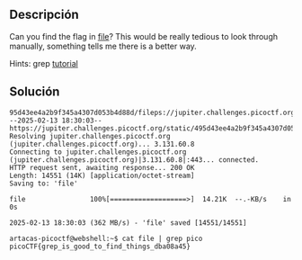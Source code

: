 ## Descripción
Can you find the flag in [file](https://jupiter.challenges.picoctf.org/static/495d43ee4a2b9f345a4307d053b4d88d/file)? This would be really tedious to look through manually, something tells me there is a better way.

Hints:
grep [tutorial](https://ryanstutorials.net/linuxtutorial/grep.php)

## Solución
```
95d43ee4a2b9f345a4307d053b4d88d/fileps://jupiter.challenges.picoctf.org/static/49
--2025-02-13 18:30:03--  https://jupiter.challenges.picoctf.org/static/495d43ee4a2b9f345a4307d053b4d88d/file
Resolving jupiter.challenges.picoctf.org (jupiter.challenges.picoctf.org)... 3.131.60.8
Connecting to jupiter.challenges.picoctf.org (jupiter.challenges.picoctf.org)|3.131.60.8|:443... connected.
HTTP request sent, awaiting response... 200 OK
Length: 14551 (14K) [application/octet-stream]
Saving to: 'file'

file                100%[===================>]  14.21K  --.-KB/s    in 0s      

2025-02-13 18:30:03 (362 MB/s) - 'file' saved [14551/14551]

artacas-picoctf@webshell:~$ cat file | grep pico
picoCTF{grep_is_good_to_find_things_dba08a45}


```